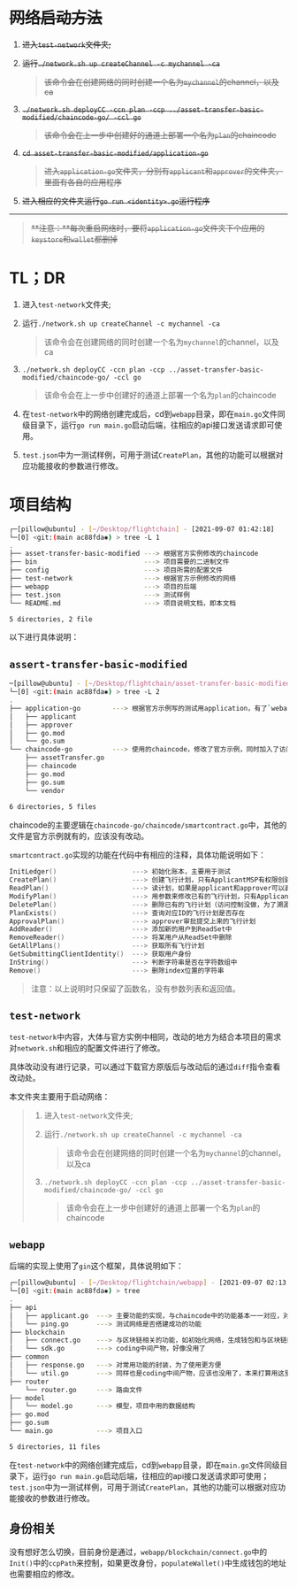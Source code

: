# ~~网络启动方法~~
1. ~~进入`test-network`文件夹;~~  
2. ~~运行`./network.sh up createChannel -c mychannel -ca`~~  
   
    > ~~该命令会在创建网络的同时创建一个名为`mychannel`的channel，以及ca~~  
3. ~~`./network.sh deployCC -ccn plan -ccp ../asset-transfer-basic-modified/chaincode-go/ -ccl go`~~  
   
    > ~~该命令会在上一步中创建好的通道上部署一个名为`plan`的chaincode~~  
4. ~~`cd asset-transfer-basic-modified/application-go`~~  
   
    > ~~进入`application-go`文件夹，分别有`applicant`和`approver`的文件夹，里面有各自的应用程序~~
5. ~~进入相应的文件夹运行`go run <identity>.go`运行程序~~  
***
> ~~**注意：**每次重启网络时，要将`application-go`文件夹下个应用的`keystore`和`wallet`都删掉~~

# TL；DR

1. 进入`test-network`文件夹;  

2. 运行`./network.sh up createChannel -c mychannel -ca`  

   > 该命令会在创建网络的同时创建一个名为`mychannel`的channel，以及ca  

3. `./network.sh deployCC -ccn plan -ccp ../asset-transfer-basic-modified/chaincode-go/ -ccl go`  

   > 该命令会在上一步中创建好的通道上部署一个名为`plan`的chaincode  

4. 在`test-network`中的网络创建完成后，cd到`webapp`目录，即在`main.go`文件同级目录下，运行`go run main.go`启动后端，往相应的api接口发送请求即可使用。

5. `test.json`中为一测试样例，可用于测试`CreatePlan`，其他的功能可以根据对应功能接收的参数进行修改。

# 项目结构

```bash
┌─[pillow@ubuntu] - [~/Desktop/flightchain] - [2021-09-07 01:42:18]
└─[0] <git:(main ac88fda✱) > tree -L 1
.
├── asset-transfer-basic-modified ---> 根据官方实例修改的chaincode 
├── bin                           ---> 项目需要的二进制文件
├── config                        ---> 项目所需的配置文件
├── test-network                  ---> 根据官方示例修改的网络
├── webapp                        ---> 项目的后端
├── test.json                     ---> 测试样例
└── README.md                     ---> 项目说明文档，即本文档

5 directories, 2 file
```

以下进行具体说明：

## `assert-transfer-basic-modified`

```bash
─[pillow@ubuntu] - [~/Desktop/flightchain/asset-transfer-basic-modified] - [2021-09-07 01:48:43]
└─[0] <git:(main ac88fda✱) > tree -L 2
.
├── application-go        ---> 根据官方示例写的测试用application，有了`webapp`后可以说没用了
│   ├── applicant
│   ├── approver
│   ├── go.mod
│   └── go.sum
└── chaincode-go          ---> 使用的chaincode，修改了官方示例，同时加入了访问控制
    ├── assetTransfer.go
    ├── chaincode
    ├── go.mod
    ├── go.sum
    └── vendor
    
6 directories, 5 files
```

chaincode的主要逻辑在`chaincode-go/chaincode/smartcontract.go`中，其他的文件是官方示例就有的，应该没有改动。

`smartcontract.go`实现的功能在代码中有相应的注释，具体功能说明如下：

```go
InitLedger()                   ---> 初始化账本，主要用于测试
CreatePlan()                   ---> 创建飞行计划，只有ApplicantMSP有权限创建飞行计划
ReadPlan()                     ---> 读计划，如果是applicant和approver可以直接读取，如果是user，则判断是否在ReadSet中
ModifyPlan()                   ---> 用参数来修改已有的飞行计划，只有ApplicantMSP有权限修改飞行计划，且是能修改自己提交的飞行计划
DeletePlan()                   ---> 删除已有的飞行计划（访问控制没做，为了溯源可能不需要这个功能）
PlanExists()                   ---> 查询对应ID的飞行计划是否存在
ApprovalPlan()                 ---> approver审批提交上来的飞行计划
AddReader()                    ---> 添加新的用户到ReadSet中
RemoveReader()                 ---> 将某用户从ReadSet中删除
GetAllPlans()                  ---> 获取所有飞行计划
GetSubmittingClientIdentity()  ---> 获取用户身份
InString()                     ---> 判断字符串是否在字符数组中
Remove()                       ---> 删除index位置的字符串
```

> 注意：以上说明时只保留了函数名，没有参数列表和返回值。

## `test-network`

`test-network`中内容，大体与官方实例中相同，改动的地方为结合本项目的需求对`network.sh`和相应的配置文件进行了修改。

具体改动没有进行记录，可以通过下载官方原版后与改动后的通过`diff`指令查看改动处。

本文件夹主要用于启动网络：

> 1. 进入`test-network`文件夹;  
>
> 2. 运行`./network.sh up createChannel -c mychannel -ca`  
>
>    > 该命令会在创建网络的同时创建一个名为`mychannel`的channel，以及ca  
>
> 3. `./network.sh deployCC -ccn plan -ccp ../asset-transfer-basic-modified/chaincode-go/ -ccl go`  
>
>    > 该命令会在上一步中创建好的通道上部署一个名为`plan`的chaincode  

## `webapp`

后端的实现上使用了`gin`这个框架，具体说明如下：

```bash
┌─[pillow@ubuntu] - [~/Desktop/flightchain/webapp] - [2021-09-07 02:13:13]
└─[0] <git:(main ac88fda✱) > tree
.
├── api
│   ├── applicant.go  ---> 主要功能的实现，与chaincode中的功能基本一一对应，对chaincode中的功能进行封装以方便使用
│   └── ping.go       ---> 测试网络是否搭建成功的功能
├── blockchain
│   ├── connect.go    ---> 与区块链相关的功能，如初始化网络，生成钱包和与区块链网络进行交互
│   └── sdk.go        ---> coding中间产物，好像没用了
├── common
│   ├── response.go   ---> 对常用功能的封装，为了使用更方便
│   └── util.go       ---> 同样也是coding中间产物，应该也没用了，本来打算用这里的代码解决的问题用别的方式解决了
├── router
    └── router.go     ---> 路由文件
├── model
│   └── model.go      ---> 模型，项目中用的数据结构
├── go.mod
├── go.sum
└── main.go           ---> 项目入口

5 directories, 11 files
```

在`test-network`中的网络创建完成后，cd到`webapp`目录，即在`main.go`文件同级目录下，运行`go run main.go`启动后端，往相应的api接口发送请求即可使用；`test.json`中为一测试样例，可用于测试`CreatePlan`，其他的功能可以根据对应功能接收的参数进行修改。

## 身份相关

没有想好怎么切换，目前身份是通过，`webapp/blockchain/connect.go`中的`Init()`中的`ccpPath`来控制，如果更改身份，`populateWallet()`中生成钱包的地址也需要相应的修改。
